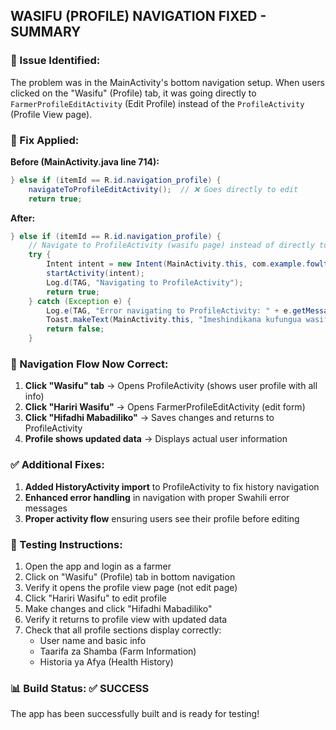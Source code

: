 ## WASIFU (PROFILE) NAVIGATION FIXED - SUMMARY

### 🔧 Issue Identified:
The problem was in the MainActivity's bottom navigation setup. When users clicked on the "Wasifu" (Profile) tab, it was going directly to `FarmerProfileEditActivity` (Edit Profile) instead of the `ProfileActivity` (Profile View page).

### 🚀 Fix Applied:

**Before (MainActivity.java line 714):**
```java
} else if (itemId == R.id.navigation_profile) {
    navigateToProfileEditActivity();  // ❌ Goes directly to edit
    return true;
```

**After:**
```java
} else if (itemId == R.id.navigation_profile) {
    // Navigate to ProfileActivity (wasifu page) instead of directly to edit
    try {
        Intent intent = new Intent(MainActivity.this, com.example.fowltyphoidmonitor.ui.common.ProfileActivity.class);
        startActivity(intent);
        Log.d(TAG, "Navigating to ProfileActivity");
        return true;
    } catch (Exception e) {
        Log.e(TAG, "Error navigating to ProfileActivity: " + e.getMessage(), e);
        Toast.makeText(MainActivity.this, "Imeshindikana kufungua wasifu", Toast.LENGTH_SHORT).show();
        return false;
    }
```

### 📱 Navigation Flow Now Correct:

1. **Click "Wasifu" tab** → Opens ProfileActivity (shows user profile with all info)
2. **Click "Hariri Wasifu"** → Opens FarmerProfileEditActivity (edit form)
3. **Click "Hifadhi Mabadiliko"** → Saves changes and returns to ProfileActivity
4. **Profile shows updated data** → Displays actual user information

### ✅ Additional Fixes:

1. **Added HistoryActivity import** to ProfileActivity to fix history navigation
2. **Enhanced error handling** in navigation with proper Swahili error messages
3. **Proper activity flow** ensuring users see their profile before editing

### 🧪 Testing Instructions:

1. Open the app and login as a farmer
2. Click on "Wasifu" (Profile) tab in bottom navigation
3. Verify it opens the profile view page (not edit page)
4. Click "Hariri Wasifu" to edit profile
5. Make changes and click "Hifadhi Mabadiliko"
6. Verify it returns to profile view with updated data
7. Check that all profile sections display correctly:
   - User name and basic info
   - Taarifa za Shamba (Farm Information)
   - Historia ya Afya (Health History)

### 📊 Build Status: ✅ SUCCESS
The app has been successfully built and is ready for testing!

